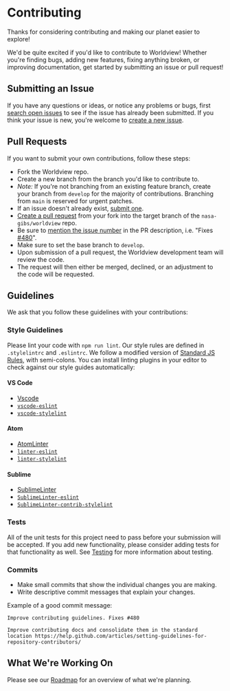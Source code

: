 # Contributing

Thanks for considering contributing and making our planet easier to explore!

We'd be quite excited if you'd like to contribute to Worldview! Whether you're
finding bugs, adding new features, fixing anything broken, or improving
documentation, get started by submitting an issue or pull request!

## Submitting an Issue

If you have any questions or ideas, or notice any problems or bugs, first
[search open issues](https://github.com/nasa-gibs/worldview/issues) to see if
the issue has already been submitted. If you think your issue is new,
you're welcome to [create a new issue](https://github.com/nasa-gibs/worldview/issues/new/choose).

## Pull Requests

If you want to submit your own contributions, follow these steps:

* Fork the Worldview repo.
* Create a new branch from the branch you'd like to contribute to.
* *Note:* If you're not branching from an existing feature branch, create your branch from `develop` for the majority of contributions. Branching from `main` is reserved for urgent patches.
* If an issue doesn't already exist, [submit one](#submitting-an-issue).
* [Create a pull request](https://help.github.com/articles/creating-a-pull-request/) from your fork into the target branch of the `nasa-gibs/worldview` repo.
* Be sure to [mention the issue number](https://help.github.com/articles/closing-issues-using-keywords/) in the PR description, i.e. "Fixes [#480](https://github.com/nasa-gibs/worldview/issues/480)".
* Make sure to set the base branch to `develop`.
* Upon submission of a pull request, the Worldview development team will review the code.
* The request will then either be merged, declined, or an adjustment to the code will be requested.

## Guidelines

We ask that you follow these guidelines with your contributions:

### Style Guidelines

Please lint your code with `npm run lint`. Our style rules are defined in
`.stylelintrc` and `.eslintrc`. We follow a modified version of
[Standard JS Rules](https://github.com/standard/standard#the-rules), with
semi-colons. You can install linting plugins in your editor to check against
our style guides automatically:

#### VS Code

* [Vscode](https://code.visualstudio.com/)
* [`vscode-eslint`](https://github.com/microsoft/vscode-eslint)
* [`vscode-stylelint`](https://github.com/stylelint/vscode-stylelint)

#### Atom

* [AtomLinter](https://atomlinter.github.io/)
* [`linter-eslint`](https://atom.io/packages/linter-eslint)
* [`linter-stylelint`](https://atom.io/packages/linter-stylelint)

#### Sublime

* [SublimeLinter](http://www.sublimelinter.com/en/latest/)
* [`SublimeLinter-eslint`](https://github.com/roadhump/SublimeLinter-eslint)
* [`SublimeLinter-contrib-stylelint`](https://github.com/kungfusheep/SublimeLinter-contrib-stylelint)

### Tests

All of the unit tests for this project need to pass before your submission will
be accepted. If you add new functionality, please consider adding tests for that
functionality as well. See [Testing](../doc/testing.md) for more information about
testing.

### Commits

* Make small commits that show the individual changes you are making.
* Write descriptive commit messages that explain your changes.

Example of a good commit message:

```
Improve contributing guidelines. Fixes #480

Improve contributing docs and consolidate them in the standard location https://help.github.com/articles/setting-guidelines-for-repository-contributors/
```

## What We're Working On

Please see our [Roadmap](https://github.com/nasa-gibs/worldview/projects/7) for
an overview of what we're planning.
